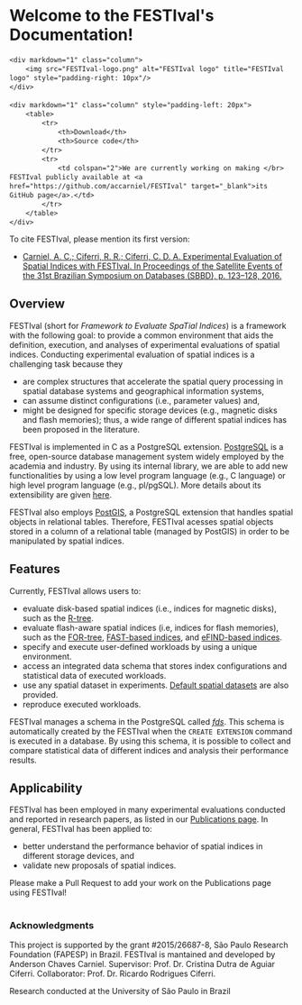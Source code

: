 # Welcome to the FESTIval's Documentation!

[comment]: <> (Check later if the CommonMark is supported by mkdocs.)

<div markdown="1" class="row">

	<div markdown="1" class="column">
		<img src="FESTIval-logo.png" alt="FESTIval logo" title="FESTIval logo" style="padding-right: 10px"/>
	</div>

	<div markdown="1" class="column" style="padding-left: 20px">
		<table>
			<tr>
				<th>Download</th>
				<th>Source code</th>
			</tr>	
			<tr>
				<td colspan="2">We are currently working on making </br> FESTIval publicly available at <a href="https://github.com/accarniel/FESTIval" target="_blank">its GitHub page</a>.</td>
			</tr>
		</table>
	</div>
</div>


To cite FESTIval, please mention its first version:

* [Carniel, A. C.; Ciferri, R. R.; Ciferri, C. D. A. Experimental Evaluation of Spatial Indices with FESTIval. In Proceedings of the Satellite Events of the 31st Brazilian Symposium on Databases (SBBD), p. 123–128, 2016.](https://www.researchgate.net/publication/310295040_Experimental_Evaluation_of_Spatial_Indices_with_FESTIval)


## Overview

FESTIval (short for *Framework to Evaluate SpaTial Indices*) is a framework with the following goal: to provide a common environment that aids the definition, execution, and analyses of experimental evaluations of spatial indices. Conducting experimental evaluation of spatial indices is a challenging task because they 

* are complex structures that accelerate the spatial query processing in spatial database systems and geographical information systems, 
* can assume distinct configurations (i.e., parameter values) and,
* might be designed for specific storage devices (e.g., magnetic disks and flash memories); thus, a wide range of different spatial indices has been proposed in the literature.

FESTIval is implemented in C as a PostgreSQL extension. [PostgreSQL](https://www.postgresql.org/) is a free, open-source database management system widely employed by the academia and industry. By using its internal library, we are able to add new functionalities by using a low level program language (e.g., C language) or high level program language (e.g., pl/pgSQL). More details about its extensibility are given [here](https://www.postgresql.org/docs/current/static/sql-createextension.html).

FESTIval also employs [PostGIS](https://postgis.net/), a PostgreSQL extension that handles spatial objects in relational tables. Therefore, FESTIval acesses spatial objects stored in a column of a relational table (managed by PostGIS) in order to be manipulated by spatial indices. 

## Features

Currently, FESTIval allows users to:

* evaluate disk-based spatial indices (i.e., indices for magnetic disks), such as the [R-tree](https://dl.acm.org/citation.cfm?id=602266).
* evaluate flash-aware spatial indices (i.e, indices for flash memories), such as the [FOR-tree](https://www.sciencedirect.com/science/article/pii/S0957417415000263), [FAST-based indices](https://link.springer.com/article/10.1007/s10707-012-0164-9), and [eFIND-based indices](https://www.sciencedirect.com/science/article/abs/pii/S0306437918300899).
* specify and execute user-defined workloads by using a unique environment.
* access an integrated data schema that stores index configurations and statistical data of executed workloads.
* use any spatial dataset in experiments. [Default spatial datasets](https://github.com/accarniel/FESTIval/wiki/) are also provided.
* reproduce executed workloads.

FESTIval manages a schema in the PostgreSQL called [*fds*](../data_schema/overview). This schema is automatically created by the FESTIval when the `CREATE EXTENSION` command is executed in a database. By using this schema, it is possible to collect and compare statistical data of different indices and analysis their performance results.

## Applicability 

FESTIval has been employed in many experimental evaluations conducted and reported in research papers, as listed in our [Publications page](publications). In general, FESTIval has been applied to:

* better understand the performance behavior of spatial indices in different storage devices, and
* validate new proposals of spatial indices.

Please make a Pull Request to add your work on the Publications page using FESTIval!
#
### Acknowledgments <!-- TOC omit:true -->

This project is supported by the grant #2015/26687-8, São Paulo Research Foundation (FAPESP) in Brazil. FESTIval is mantained and developed by Anderson Chaves Carniel. Supervisor: Prof. Dr. Cristina Dutra de Aguiar Ciferri. Collaborator: Prof. Dr. Ricardo Rodrigues Ciferri.

Research conducted at the University of São Paulo in Brazil
